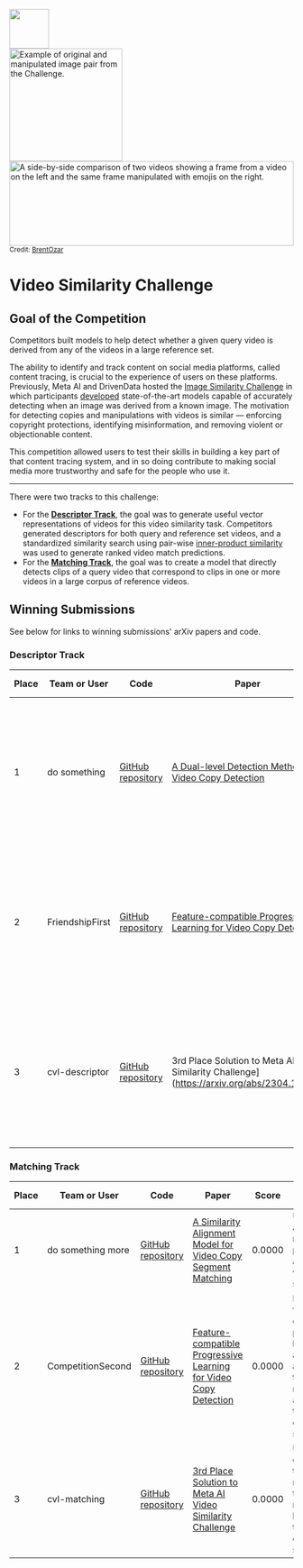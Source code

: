[<img src='https://s3.amazonaws.com/drivendata-public-assets/logo-white-blue.png' height='70'>](https://www.drivendata.org/)
<br>
[<img src='https://s3.amazonaws.com/drivendata-public-assets/fb-isc-koala-banner.jpg' height='200' alt='Example of original and manipulated image pair from the Challenge.'>](https://ai.facebook.com/)
<br>
<img alt="A side-by-side comparison of two videos showing a frame from a video on the left and the same frame manipulated with emojis on the right." src="https://drivendata-public-assets.s3.amazonaws.com/meta-vsc-hero.png" style="
    object-fit: scale-down;
    max-height: 150px;
    width: 100%;
">
<sub>Credit: [BrentOzar](http://www.flickr.com/videos/56756426@N00/5139755631)</sub>

# Video Similarity Challenge

## Goal of the Competition
Competitors built models to help detect whether a given query video is derived from any of the videos in a large reference set.

The ability to identify and track content on social media platforms, called content tracing, is crucial to the experience of users on these platforms. Previously, Meta AI and DrivenData hosted the [Image Similarity Challenge](https://www.drivendata.org/competitions/80/competition-image-similarity-2-dev/page/378/) in which participants [developed](https://drivendata.co/blog/image-similarity-winners/) state-of-the-art models capable of accurately detecting when an image was derived from a known image. The motivation for detecting copies and manipulations with videos is similar — enforcing copyright protections, identifying misinformation, and removing violent or objectionable content. 

This competition allowed users to test their skills in building a key part of that content tracing system, and in so doing contribute to making social media more trustworthy and safe for the people who use it.

***

There were two tracks to this challenge:

* For the **[Descriptor Track](https://www.drivendata.org/competitions/101/meta-video-similarity-descriptor/)**, the goal was to generate useful vector representations of videos for this video similarity task. Competitors generated descriptors for both query and reference set videos, and a standardized similarity search using pair-wise [inner-product similarity](https://en.wikipedia.org/wiki/Dot_product) was used to generate ranked video match predictions.
* For the **[Matching Track](https://www.drivendata.org/competitions/106/meta-video-similarity-matching/)**, the goal was to create a model that directly detects clips of a query video that correspond to clips in one or more videos in a large corpus of reference videos. 
## Winning Submissions

See below for links to winning submissions' arXiv papers and code.

### Descriptor Track

Place | Team or User | Code	| Paper | Score | Summary of Model
--- | --- | ---  | --- | ---  | ---
1   | do something | [GitHub repository](https://github.com/FeipengMa6/VSC22-Submission) | [A Dual-level Detection Method for Video Copy Detection](https://github.com/FeipengMa6/VSC22-Submission/blob/main/VSC22-Descriptor-Track-1st/documents/VSC22-Descriptor-Track-Solutions.pdf)  | 0.0000 | Uses a model derived from the provided baseline with an edit detection model and a video decomposition model to separate stacked videos.   
2   | FriendshipFirst | [GitHub repository](https://github.com/WangWenhao0716/VSC-DescriptorTrack-Submission) | [Feature-compatible Progressive Learning for Video Copy Detection](https://arxiv.org/abs/2304.10305)  | 0.0000 | Utilizes feature-compatible progressive learning, with a model ensemble that generates comparable (compatible) similarity feature vectors. 
3   | cvl-descriptor | [GitHub repository](https://github.com/line/Meta-AI-Video-Similarity-Challenge-3rd-Place-Solution) | 3rd Place Solution to Meta AI Video Similarity Challenge](https://arxiv.org/abs/2304.11964) | 0.0000 | Leverages previous winning image similarity challenge model with test-time augmentation and edit prediction models to generate descriptors.

### Matching Track

Place | Team or User | Code	| Paper | Score | Summary of Model
--- | --- | --- | --- | --- | ---
1   | do something more | [GitHub repository](https://github.com/FeipengMa6/VSC22-Submission) | [A Similarity Alignment Model for Video Copy Segment Matching](https://github.com/FeipengMa6/VSC22-Submission/blob/main/VSC22-Matching-Track-1st/documents/VSC22-Matching-Track-Solutions.pdf) | 0.0000 | Uses an align-refine pipeline for aligning video copy segments.
2   | CompetitionSecond | [GitHub repository](https://github.com/WangWenhao0716/VSC-MatchingTrack-Submission) | [Feature-compatible Progressive Learning for Video Copy Detection](https://arxiv.org/abs/2304.10305) | 0.0000 | Builds on feature-compatible progressive learning approach and uses a temporal network approach to localize copied segments.
3   | cvl-matching | [GitHub repository](https://github.com/line/Meta-AI-Video-Similarity-Challenge-3rd-Place-Solution) | [3rd Place Solution to Meta AI Video Similarity Challenge](https://arxiv.org/abs/2304.11964) | 0.0000 | Uses descriptor track model with temporal network localization to localize copied segments.